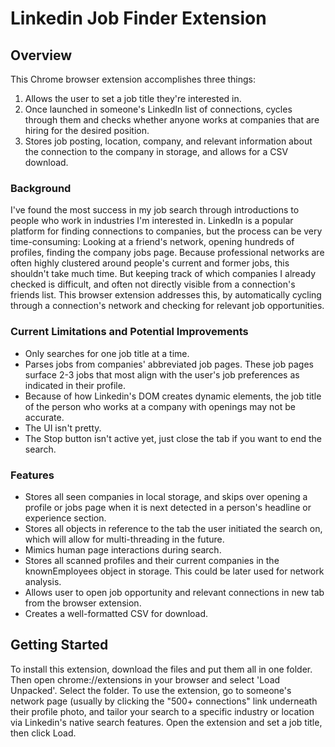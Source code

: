 # Linkedin Job Finder Extension

## Overview

This Chrome browser extension accomplishes three things: 
1. Allows the user to set a job title they're interested in.
2. Once launched in someone's LinkedIn list of connections, cycles through them and checks whether anyone works at companies that are hiring for the desired position.
3. Stores job posting, location, company, and relevant information about the connection to the company in storage, and allows for a CSV download.

### Background
I've found the most success in my job search through introductions to people who work in industries I'm interested in. 
LinkedIn is a popular platform for finding connections to companies, but the process can be very time-consuming: Looking at a friend's network, opening hundreds of profiles, finding the company jobs page. Because professional networks are often highly clustered around people's current and former jobs, this shouldn't take much time. But keeping track of which companies I already checked is difficult, and often not directly visible from a connection's friends list. This browser extension addresses this, by automatically cycling through a connection's network and checking for relevant job opportunities.

### Current Limitations and Potential Improvements
* Only searches for one job title at a time.
* Parses jobs from companies' abbreviated job pages. These job pages surface 2-3 jobs that most align with the user's job preferences as indicated in their profile.
* Because of how Linkedin's DOM creates dynamic elements, the job title of the person who works at a company with openings may not be accurate.
* The UI isn't pretty.
* The Stop button isn't active yet, just close the tab if you want to end the search.

### Features
* Stores all seen companies in local storage, and skips over opening a profile or jobs page when it is next detected in a person's headline or experience section.
* Stores all  objects in reference to the tab the user initiated the search on, which will allow for multi-threading in the future.
* Mimics human page interactions during search.
* Stores all scanned profiles and their current companies in the knownEmployees object in storage. This could be later used for network analysis.
* Allows user to open job opportunity and relevant connections in new tab from the browser extension.
* Creates a well-formatted CSV for download.

## Getting Started
To install this extension, download the files and put them all in one folder. Then open chrome://extensions in your browser and select 'Load Unpacked'. Select the folder.
To use the extension, go to someone's network page (usually by clicking the "500+ connections" link underneath their profile photo, and tailor your search to a specific industry or location via Linkedin's native search features. Open the extension and set a job title, then click Load.
